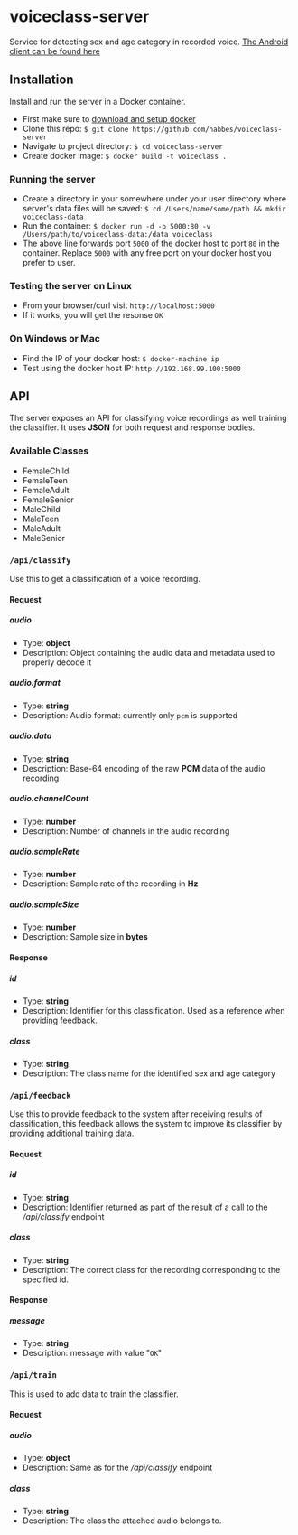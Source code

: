 # voiceclass-server
Service for detecting sex and age category in recorded voice. [The Android client can be found here](https://github.com/habbes/voiceclass-android)

## Installation

Install and run the server in a Docker container.
- First make sure to [download and setup docker](https://docs.docker.com)
- Clone this repo: `$ git clone https://github.com/habbes/voiceclass-server`
- Navigate to project directory: `$ cd voiceclass-server`
- Create docker image: `$ docker build -t voiceclass .`

### Running the server
- Create a directory in your somewhere under your user directory where server's data files will be saved: `$ cd /Users/name/some/path && mkdir voiceclass-data`
- Run the container: `$ docker run -d -p 5000:80 -v /Users/path/to/voiceclass-data:/data voiceclass`
- The above line forwards port `5000` of the docker host to port `80` in the container. Replace `5000` with any free port on your docker host you prefer to user.

### Testing the server on Linux
- From your browser/curl visit `http://localhost:5000`
- If it works, you will get the resonse `OK`

### On Windows or Mac
- Find the IP of your docker host: `$ docker-machine ip`
- Test using the docker host IP: `http://192.168.99.100:5000`

## API
The server exposes an API for classifying voice recordings as well training the classifier. It uses **JSON** for both request and response bodies.

### Available Classes
- FemaleChild
- FemaleTeen
- FemaleAdult
- FemaleSenior
- MaleChild
- MaleTeen
- MaleAdult
- MaleSenior


### `/api/classify`
Use this to get a classification of a voice recording.

#### Request

##### audio
- Type: **object**
- Description: Object containing the audio data and metadata used to properly decode it

##### audio.format
- Type: **string**
- Description: Audio format: currently only `pcm` is supported

##### audio.data
- Type: **string**
- Description: Base-64 encoding of the raw **PCM** data of the audio recording

##### audio.channelCount
- Type: **number**
- Description: Number of channels in the audio recording

##### audio.sampleRate
- Type: **number**
- Description: Sample rate of the recording in **Hz**

##### audio.sampleSize
- Type: **number**
- Description: Sample size in **bytes**

#### Response

##### id
- Type: **string**
- Description: Identifier for this classification. Used as a reference when providing feedback.

##### class
- Type: **string**
- Description: The class name for the identified sex and age category

### `/api/feedback`
Use this to provide feedback to the system after receiving results of classification, this feedback allows the system to improve
its classifier by providing additional training data.

#### Request

##### id
- Type: **string**
- Description: Identifier returned as part of the result of a call to the */api/classify* endpoint

##### class
- Type: **string**
- Description: The correct class for the recording corresponding to the specified id.

#### Response

##### message
- Type: **string**
- Description: message with value "`OK`"

### `/api/train`
This is used to add data to train the classifier.

#### Request

##### audio
- Type: **object**
- Description: Same as for the */api/classify* endpoint

##### class
- Type: **string**
- Description: The class the attached audio belongs to.


